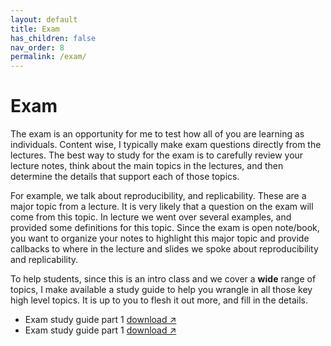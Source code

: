 ```yaml
---
layout: default
title: Exam
has_children: false
nav_order: 8
permalink: /exam/
---
```


<h1>Exam</h1>

The exam is an opportunity for me to test how all of you are learning as individuals. Content wise, I typically make exam questions directly from the lectures. The best way to study for the exam is to carefully review your lecture notes, think about the main topics in the lectures, and then determine the details that support each of those topics.  

For example, we talk about reproducibility, and replicability. These are a major topic from a lecture. It is very likely that a question on the exam will come from this topic. In lecture we went over several examples, and provided some definitions for this topic. Since the exam is open note/book, you want to organize your notes to highlight this major topic and provide callbacks to where in the lecture and slides we spoke about reproducibility and replicability.  

To help students, since this is an intro class and we cover a **wide** range of topics, I make available a study guide to help you wrangle in all those key high level topics. It is up to you to flesh it out more, and fill in the details.

- Exam study guide part 1 <a href="https://s3.us-west-2.amazonaws.com/ucsd.cogs9/exam/cogs9-exam-study-guide-1.pdf" target="_blank" rel="noopener">download &#x2197;</a>
- Exam study guide part 1 <a href="https://s3.us-west-2.amazonaws.com/ucsd.cogs9/exam/cogs9-exam-study-guide-2.pdf" target="_blank" rel="noopener">download &#x2197;</a>
